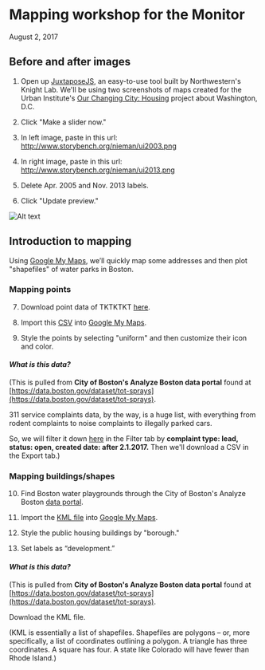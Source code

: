 # Mapping workshop for the Monitor
August 2, 2017

## Before and after images

1. Open up [JuxtaposeJS](https://juxtapose.knightlab.com), an easy-to-use tool built by Northwestern's Knight Lab. We'll be using two screenshots of maps created for the Urban Institute's [Our Changing City: Housing](http://apps.urban.org/features/OurChangingCity/housing/index.html) project about Washington, D.C. 

2. Click "Make a slider now."

3. In left image, paste in this url: http://www.storybench.org/nieman/ui2003.png

4. In right image, paste in this url: http://www.storybench.org/nieman/ui2013.png

5. Delete Apr. 2005 and Nov. 2013 labels.

6. Click "Update preview."

![Alt text](http://www.storybench.org/nieman/ui2013web.jpg)

## Introduction to mapping

Using [Google My Maps](https://www.google.com/mymaps), we’ll quickly map some addresses and then plot "shapefiles" of water parks in Boston.

### Mapping points

7. Download point data of TKTKTKT [here](). 

8. Import this [CSV]() into [Google My Maps](https://www.google.com/mymaps). 

9. Style the points by selecting "uniform" and then customize their icon and color.

#### *What is this data?*

(This is pulled from **City of Boston's Analyze Boston data portal** found at [https://data.boston.gov/dataset/tot-sprays](https://data.boston.gov/dataset/tot-sprays). 

311 service complaints data, by the way, is a huge list, with everything from rodent complaints to noise complaints to illegally parked cars. 

So, we will filter it down [here](https://nycopendata.socrata.com/Social-Services/311-Service-Requests-from-2010-to-Present/erm2-nwe9/data) in the Filter tab by **complaint type: lead, status: open, created date: after 2.1.2017.** Then we'll download a CSV in the Export tab.)

### Mapping buildings/shapes

10. Find Boston water playgrounds through the City of Boston's Analyze Boston [data portal](https://data.boston.gov/dataset/tot-sprays).

11. Import the [KML file](http://bostonopendata-boston.opendata.arcgis.com/datasets/5409b7735d384798b2a360aa47c9b128_0.kml) into [Google My Maps](https://www.google.com/mymaps). 

12. Style the public housing buildings by "borough."

13. Set labels as “development.”

#### *What is this data?*

(This is pulled from **City of Boston's Analyze Boston data portal** found at [https://data.boston.gov/dataset/tot-sprays](https://data.boston.gov/dataset/tot-sprays). 

Download the KML file.

(KML is essentially a list of shapefiles. Shapefiles are polygons – or, more specifically, a list of coordinates outlining a polygon. A triangle has three coordinates. A square has four. A state like Colorado will have fewer than Rhode Island.) 



